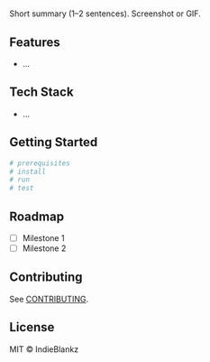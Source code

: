 # <Project Name>

Short summary (1–2 sentences). Screenshot or GIF.

## Features
- …

## Tech Stack
- …

## Getting Started
```bash
# prerequisites
# install
# run
# test
```

## Roadmap
- [ ] Milestone 1
- [ ] Milestone 2

## Contributing
See [CONTRIBUTING](CONTRIBUTING.md).

## License
MIT © IndieBlankz

